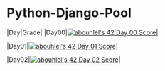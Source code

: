 # Python-Django-Pool

|Day|Grade|
|Day00|[![abouhlel's 42 Day 00 Score](https://badge42.vercel.app/api/v2/cl1gd28yu016709mjbxjnehd0/project/2604359)](https://github.com/JaeSeoKim/badge42)|

|Day01|[![abouhlel's 42 Day 01 Score](https://badge42.vercel.app/api/v2/cl1gd28yu016709mjbxjnehd0/project/2604527)](https://github.com/JaeSeoKim/badge42)|

|Day02|[![abouhlel's 42 Day 02 Score](https://badge42.vercel.app/api/v2/cl1gd28yu016709mjbxjnehd0/project/2604528)](https://github.com/JaeSeoKim/badge42)|
